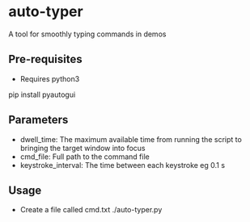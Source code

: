 # auto-typer
A tool for smoothly typing commands in demos

## Pre-requisites
* Requires python3
<p>pip install pyautogui

## Parameters
* dwell_time: The maximum available time from running the script to bringing the target window into focus
* cmd_file: Full path to the command file 
* keystroke_interval: The time between each keystroke eg 0.1 s 

## Usage
* Create a file called cmd.txt
./auto-typer.py
